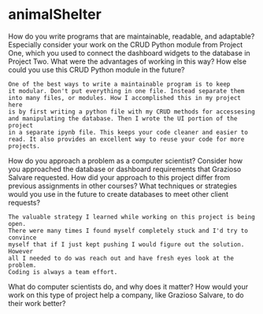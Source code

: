 # animalShelter
How do you write programs that are maintainable, readable, and adaptable? 
Especially consider your work on the CRUD Python module from Project One, 
which you used to connect the dashboard widgets to the database in Project Two. 
What were the advantages of working in this way? How else could you use this CRUD Python module in the future?

    One of the best ways to write a maintainable program is to keep 
    it modular. Don't put everything in one file. Instead separate them 
    into many files, or modules. How I accomplished this in my project here 
    is by first writing a python file with my CRUD methods for accessesing
    and manipulating the database. Then I wrote the UI portion of the project
    in a separate ipynb file. This keeps your code cleaner and easier to
    read. It also provides an excellent way to reuse your code for more projects.

How do you approach a problem as a computer scientist? 
Consider how you approached the database or dashboard requirements that Grazioso Salvare requested. 
How did your approach to this project differ from previous assignments in other courses? 
What techniques or strategies would you use in the future to create databases to meet other client requests?

    The valuable strategy I learned while working on this project is being open.
    There were many times I found myself completely stuck and I'd try to convince 
    myself that if I just kept pushing I would figure out the solution. However 
    all I needed to do was reach out and have fresh eyes look at the problem. 
    Coding is always a team effort. 

What do computer scientists do, and why does it matter? 
How would your work on this type of project help a company, like Grazioso Salvare, to do their work better?
